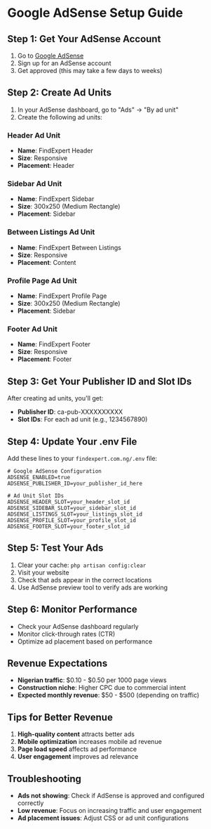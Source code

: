# Google AdSense Setup Guide

## Step 1: Get Your AdSense Account
1. Go to [Google AdSense](https://www.google.com/adsense/)
2. Sign up for an AdSense account
3. Get approved (this may take a few days to weeks)

## Step 2: Create Ad Units
1. In your AdSense dashboard, go to "Ads" → "By ad unit"
2. Create the following ad units:

### Header Ad Unit
- **Name**: FindExpert Header
- **Size**: Responsive
- **Placement**: Header

### Sidebar Ad Unit
- **Name**: FindExpert Sidebar
- **Size**: 300x250 (Medium Rectangle)
- **Placement**: Sidebar

### Between Listings Ad Unit
- **Name**: FindExpert Between Listings
- **Size**: Responsive
- **Placement**: Content

### Profile Page Ad Unit
- **Name**: FindExpert Profile Page
- **Size**: 300x250 (Medium Rectangle)
- **Placement**: Sidebar

### Footer Ad Unit
- **Name**: FindExpert Footer
- **Size**: Responsive
- **Placement**: Footer

## Step 3: Get Your Publisher ID and Slot IDs
After creating ad units, you'll get:
- **Publisher ID**: ca-pub-XXXXXXXXXX
- **Slot IDs**: For each ad unit (e.g., 1234567890)

## Step 4: Update Your .env File
Add these lines to your `findexpert.com.ng/.env` file:

```env
# Google AdSense Configuration
ADSENSE_ENABLED=true
ADSENSE_PUBLISHER_ID=your_publisher_id_here

# Ad Unit Slot IDs
ADSENSE_HEADER_SLOT=your_header_slot_id
ADSENSE_SIDEBAR_SLOT=your_sidebar_slot_id
ADSENSE_LISTINGS_SLOT=your_listings_slot_id
ADSENSE_PROFILE_SLOT=your_profile_slot_id
ADSENSE_FOOTER_SLOT=your_footer_slot_id
```

## Step 5: Test Your Ads
1. Clear your cache: `php artisan config:clear`
2. Visit your website
3. Check that ads appear in the correct locations
4. Use AdSense preview tool to verify ads are working

## Step 6: Monitor Performance
- Check your AdSense dashboard regularly
- Monitor click-through rates (CTR)
- Optimize ad placement based on performance

## Revenue Expectations
- **Nigerian traffic**: $0.10 - $0.50 per 1000 page views
- **Construction niche**: Higher CPC due to commercial intent
- **Expected monthly revenue**: $50 - $500 (depending on traffic)

## Tips for Better Revenue
1. **High-quality content** attracts better ads
2. **Mobile optimization** increases mobile ad revenue
3. **Page load speed** affects ad performance
4. **User engagement** improves ad relevance

## Troubleshooting
- **Ads not showing**: Check if AdSense is approved and configured correctly
- **Low revenue**: Focus on increasing traffic and user engagement
- **Ad placement issues**: Adjust CSS or ad unit configurations
